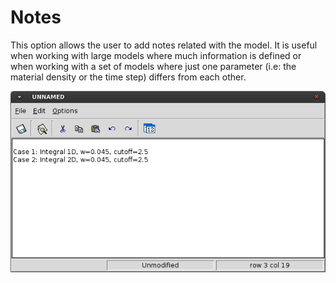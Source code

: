 # Notes

This option allows the user to add notes related with the model. It is useful when working with large
models where much information is defined or when working with a set of models where just one
parameter (i.e: the material density or the time step) differs from each other.

![Screenshot](img/p4_notes.png)